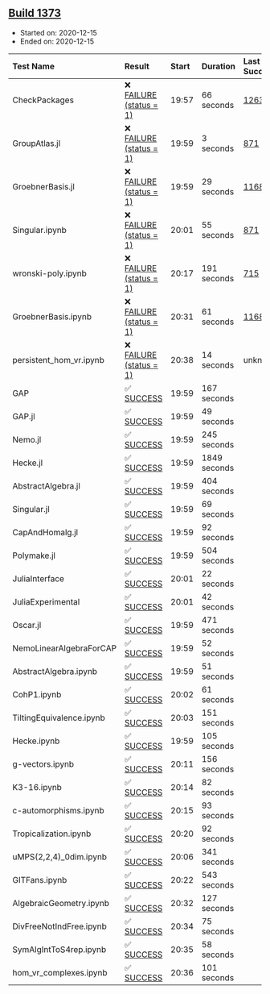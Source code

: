## [Build 1373](https://oscarci.mathematik.uni-kl.de/job/oscar-stable/1373/)

* Started on: 2020-12-15
* Ended on: 2020-12-15

| Test Name    | Result | Start | Duration | Last Success | First Failure |
|:-------------|:-------|:------|:---------|:-------------|:--------------|
| CheckPackages | ❌ [FAILURE (status = 1)](https://oscarci.mathematik.uni-kl.de/job/oscar-stable/1373/artifact/logs/build-1373/CheckPackages.log) | 19:57 | 66 seconds | [1263](https://oscarci.mathematik.uni-kl.de/job/oscar-stable/1263/) | [1264](https://oscarci.mathematik.uni-kl.de/job/oscar-stable/1264/) |
| GroupAtlas.jl | ❌ [FAILURE (status = 1)](https://oscarci.mathematik.uni-kl.de/job/oscar-stable/1373/artifact/logs/build-1373/GroupAtlas.jl.log) | 19:59 | 3 seconds | [871](https://oscarci.mathematik.uni-kl.de/job/oscar-stable/871/) | [872](https://oscarci.mathematik.uni-kl.de/job/oscar-stable/872/) |
| GroebnerBasis.jl | ❌ [FAILURE (status = 1)](https://oscarci.mathematik.uni-kl.de/job/oscar-stable/1373/artifact/logs/build-1373/GroebnerBasis.jl.log) | 19:59 | 29 seconds | [1168](https://oscarci.mathematik.uni-kl.de/job/oscar-stable/1168/) | [1169](https://oscarci.mathematik.uni-kl.de/job/oscar-stable/1169/) |
| Singular.ipynb | ❌ [FAILURE (status = 1)](https://oscarci.mathematik.uni-kl.de/job/oscar-stable/1373/artifact/logs/build-1373/Singular.ipynb.log) | 20:01 | 55 seconds | [871](https://oscarci.mathematik.uni-kl.de/job/oscar-stable/871/) | [872](https://oscarci.mathematik.uni-kl.de/job/oscar-stable/872/) |
| wronski-poly.ipynb | ❌ [FAILURE (status = 1)](https://oscarci.mathematik.uni-kl.de/job/oscar-stable/1373/artifact/logs/build-1373/wronski-poly.ipynb.log) | 20:17 | 191 seconds | [715](https://oscarci.mathematik.uni-kl.de/job/oscar-stable/715/) | [716](https://oscarci.mathematik.uni-kl.de/job/oscar-stable/716/) |
| GroebnerBasis.ipynb | ❌ [FAILURE (status = 1)](https://oscarci.mathematik.uni-kl.de/job/oscar-stable/1373/artifact/logs/build-1373/GroebnerBasis.ipynb.log) | 20:31 | 61 seconds | [1168](https://oscarci.mathematik.uni-kl.de/job/oscar-stable/1168/) | [1169](https://oscarci.mathematik.uni-kl.de/job/oscar-stable/1169/) |
| persistent_hom_vr.ipynb | ❌ [FAILURE (status = 1)](https://oscarci.mathematik.uni-kl.de/job/oscar-stable/1373/artifact/logs/build-1373/persistent_hom_vr.ipynb.log) | 20:38 | 14 seconds | unknown | unknown |
| GAP | ✅ [SUCCESS](https://oscarci.mathematik.uni-kl.de/job/oscar-stable/1373/artifact/logs/build-1373/GAP.log) | 19:59 | 167 seconds |  |  |
| GAP.jl | ✅ [SUCCESS](https://oscarci.mathematik.uni-kl.de/job/oscar-stable/1373/artifact/logs/build-1373/GAP.jl.log) | 19:59 | 49 seconds |  |  |
| Nemo.jl | ✅ [SUCCESS](https://oscarci.mathematik.uni-kl.de/job/oscar-stable/1373/artifact/logs/build-1373/Nemo.jl.log) | 19:59 | 245 seconds |  |  |
| Hecke.jl | ✅ [SUCCESS](https://oscarci.mathematik.uni-kl.de/job/oscar-stable/1373/artifact/logs/build-1373/Hecke.jl.log) | 19:59 | 1849 seconds |  |  |
| AbstractAlgebra.jl | ✅ [SUCCESS](https://oscarci.mathematik.uni-kl.de/job/oscar-stable/1373/artifact/logs/build-1373/AbstractAlgebra.jl.log) | 19:59 | 404 seconds |  |  |
| Singular.jl | ✅ [SUCCESS](https://oscarci.mathematik.uni-kl.de/job/oscar-stable/1373/artifact/logs/build-1373/Singular.jl.log) | 19:59 | 69 seconds |  |  |
| CapAndHomalg.jl | ✅ [SUCCESS](https://oscarci.mathematik.uni-kl.de/job/oscar-stable/1373/artifact/logs/build-1373/CapAndHomalg.jl.log) | 19:59 | 92 seconds |  |  |
| Polymake.jl | ✅ [SUCCESS](https://oscarci.mathematik.uni-kl.de/job/oscar-stable/1373/artifact/logs/build-1373/Polymake.jl.log) | 19:59 | 504 seconds |  |  |
| JuliaInterface | ✅ [SUCCESS](https://oscarci.mathematik.uni-kl.de/job/oscar-stable/1373/artifact/logs/build-1373/JuliaInterface.log) | 20:01 | 22 seconds |  |  |
| JuliaExperimental | ✅ [SUCCESS](https://oscarci.mathematik.uni-kl.de/job/oscar-stable/1373/artifact/logs/build-1373/JuliaExperimental.log) | 20:01 | 42 seconds |  |  |
| Oscar.jl | ✅ [SUCCESS](https://oscarci.mathematik.uni-kl.de/job/oscar-stable/1373/artifact/logs/build-1373/Oscar.jl.log) | 19:59 | 471 seconds |  |  |
| NemoLinearAlgebraForCAP | ✅ [SUCCESS](https://oscarci.mathematik.uni-kl.de/job/oscar-stable/1373/artifact/logs/build-1373/NemoLinearAlgebraForCAP.log) | 19:59 | 52 seconds |  |  |
| AbstractAlgebra.ipynb | ✅ [SUCCESS](https://oscarci.mathematik.uni-kl.de/job/oscar-stable/1373/artifact/logs/build-1373/AbstractAlgebra.ipynb.log) | 19:59 | 51 seconds |  |  |
| CohP1.ipynb | ✅ [SUCCESS](https://oscarci.mathematik.uni-kl.de/job/oscar-stable/1373/artifact/logs/build-1373/CohP1.ipynb.log) | 20:02 | 61 seconds |  |  |
| TiltingEquivalence.ipynb | ✅ [SUCCESS](https://oscarci.mathematik.uni-kl.de/job/oscar-stable/1373/artifact/logs/build-1373/TiltingEquivalence.ipynb.log) | 20:03 | 151 seconds |  |  |
| Hecke.ipynb | ✅ [SUCCESS](https://oscarci.mathematik.uni-kl.de/job/oscar-stable/1373/artifact/logs/build-1373/Hecke.ipynb.log) | 19:59 | 105 seconds |  |  |
| g-vectors.ipynb | ✅ [SUCCESS](https://oscarci.mathematik.uni-kl.de/job/oscar-stable/1373/artifact/logs/build-1373/g-vectors.ipynb.log) | 20:11 | 156 seconds |  |  |
| K3-16.ipynb | ✅ [SUCCESS](https://oscarci.mathematik.uni-kl.de/job/oscar-stable/1373/artifact/logs/build-1373/K3-16.ipynb.log) | 20:14 | 82 seconds |  |  |
| c-automorphisms.ipynb | ✅ [SUCCESS](https://oscarci.mathematik.uni-kl.de/job/oscar-stable/1373/artifact/logs/build-1373/c-automorphisms.ipynb.log) | 20:15 | 93 seconds |  |  |
| Tropicalization.ipynb | ✅ [SUCCESS](https://oscarci.mathematik.uni-kl.de/job/oscar-stable/1373/artifact/logs/build-1373/Tropicalization.ipynb.log) | 20:20 | 92 seconds |  |  |
| uMPS(2,2,4)_0dim.ipynb | ✅ [SUCCESS](https://oscarci.mathematik.uni-kl.de/job/oscar-stable/1373/artifact/logs/build-1373/uMPS-2-2-4-_0dim.ipynb.log) | 20:06 | 341 seconds |  |  |
| GITFans.ipynb | ✅ [SUCCESS](https://oscarci.mathematik.uni-kl.de/job/oscar-stable/1373/artifact/logs/build-1373/GITFans.ipynb.log) | 20:22 | 543 seconds |  |  |
| AlgebraicGeometry.ipynb | ✅ [SUCCESS](https://oscarci.mathematik.uni-kl.de/job/oscar-stable/1373/artifact/logs/build-1373/AlgebraicGeometry.ipynb.log) | 20:32 | 127 seconds |  |  |
| DivFreeNotIndFree.ipynb | ✅ [SUCCESS](https://oscarci.mathematik.uni-kl.de/job/oscar-stable/1373/artifact/logs/build-1373/DivFreeNotIndFree.ipynb.log) | 20:34 | 75 seconds |  |  |
| SymAlgIntToS4rep.ipynb | ✅ [SUCCESS](https://oscarci.mathematik.uni-kl.de/job/oscar-stable/1373/artifact/logs/build-1373/SymAlgIntToS4rep.ipynb.log) | 20:35 | 58 seconds |  |  |
| hom_vr_complexes.ipynb | ✅ [SUCCESS](https://oscarci.mathematik.uni-kl.de/job/oscar-stable/1373/artifact/logs/build-1373/hom_vr_complexes.ipynb.log) | 20:36 | 101 seconds |  |  |
